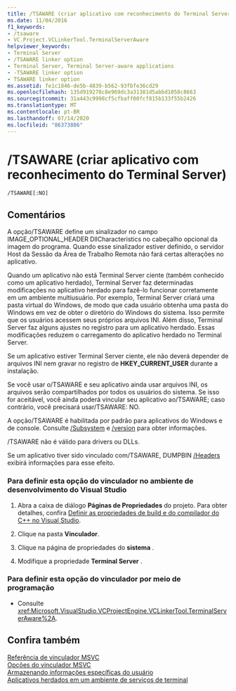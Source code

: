 ```yaml
---
title: /TSAWARE (criar aplicativo com reconhecimento do Terminal Server)
ms.date: 11/04/2016
f1_keywords:
- /tsaware
- VC.Project.VCLinkerTool.TerminalServerAware
helpviewer_keywords:
- Terminal Server
- /TSAWARE linker option
- Terminal Server, Terminal Server-aware applications
- -TSAWARE linker option
- TSAWARE linker option
ms.assetid: fe1c1846-de5b-4839-b562-93fbfe36cd29
ms.openlocfilehash: 135d919278c8e969dc3a31381d5abbd1058c8663
ms.sourcegitcommit: 31a443c9998cf5cfbaff00fcf815b133f55b2426
ms.translationtype: MT
ms.contentlocale: pt-BR
ms.lasthandoff: 07/14/2020
ms.locfileid: "86373886"
---
```

# <a name="tsaware-create-terminal-server-aware-application"></a>/TSAWARE (criar aplicativo com reconhecimento do Terminal Server)

```
/TSAWARE[:NO]
```

## <a name="remarks"></a>Comentários

A opção/TSAWARE define um sinalizador no campo IMAGE_OPTIONAL_HEADER DllCharacteristics no cabeçalho opcional da imagem do programa. Quando esse sinalizador estiver definido, o servidor Host da Sessão da Área de Trabalho Remota não fará certas alterações no aplicativo.

Quando um aplicativo não está Terminal Server ciente (também conhecido como um aplicativo herdado), Terminal Server faz determinadas modificações no aplicativo herdado para fazê-lo funcionar corretamente em um ambiente multiusuário. Por exemplo, Terminal Server criará uma pasta virtual do Windows, de modo que cada usuário obtenha uma pasta do Windows em vez de obter o diretório do Windows do sistema. Isso permite que os usuários acessem seus próprios arquivos INI. Além disso, Terminal Server faz alguns ajustes no registro para um aplicativo herdado. Essas modificações reduzem o carregamento do aplicativo herdado no Terminal Server.

Se um aplicativo estiver Terminal Server ciente, ele não deverá depender de arquivos INI nem gravar no registro de **HKEY_CURRENT_USER** durante a instalação.

Se você usar o/TSAWARE e seu aplicativo ainda usar arquivos INI, os arquivos serão compartilhados por todos os usuários do sistema. Se isso for aceitável, você ainda poderá vincular seu aplicativo ao/TSAWARE; caso contrário, você precisará usar/TSAWARE: NO.

A opção/TSAWARE é habilitada por padrão para aplicativos do Windows e de console. Consulte [/Subsystem](subsystem-specify-subsystem.md) e [/version](version-version-information.md) para obter informações.

/TSAWARE não é válido para drivers ou DLLs.

Se um aplicativo tiver sido vinculado com/TSAWARE, DUMPBIN [/Headers](headers.md) exibirá informações para esse efeito.

### <a name="to-set-this-linker-option-in-the-visual-studio-development-environment"></a>Para definir esta opção do vinculador no ambiente de desenvolvimento do Visual Studio

1. Abra a caixa de diálogo **Páginas de Propriedades** do projeto. Para obter detalhes, confira [Definir as propriedades de build e do compilador do C++ no Visual Studio](../working-with-project-properties.md).

1. Clique na pasta **Vinculador**.

1. Clique na página de propriedades do **sistema** .

1. Modifique a propriedade **Terminal Server** .

### <a name="to-set-this-linker-option-programmatically"></a>Para definir esta opção do vinculador por meio de programação

- Consulte <xref:Microsoft.VisualStudio.VCProjectEngine.VCLinkerTool.TerminalServerAware%2A>.

## <a name="see-also"></a>Confira também

[Referência de vinculador MSVC](linking.md)<br/>
[Opções do vinculador MSVC](linker-options.md)<br/>
[Armazenando informações específicas do usuário](/windows/win32/TermServ/storing-user-specific-information)<br/>
[Aplicativos herdados em um ambiente de serviços de terminal](https://docs.microsoft.com/previous-versions//aa382957(v=vs.85))
